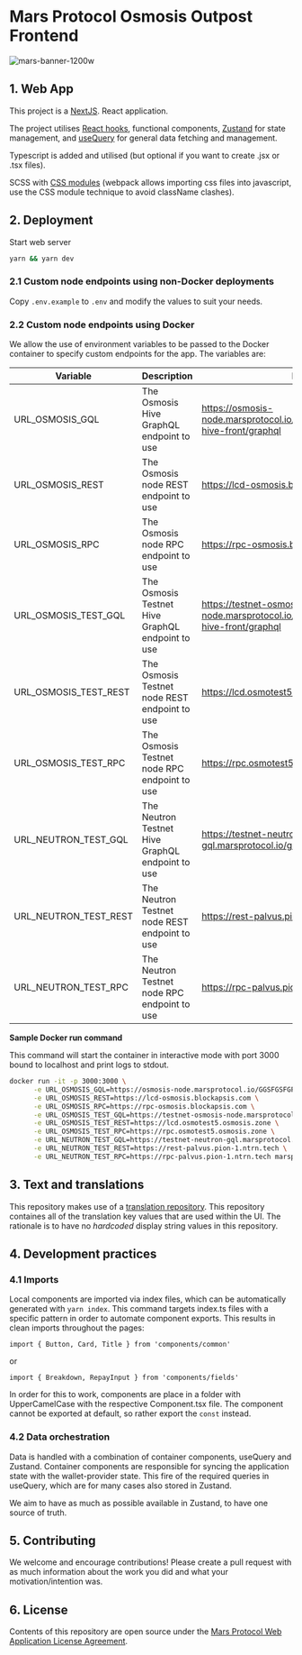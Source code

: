 # Mars Protocol Osmosis Outpost Frontend

![mars-banner-1200w](https://marsprotocol.io/banner.png)

## 1. Web App

This project is a [NextJS](https://nextjs.org/). React application.

The project utilises [React hooks](https://reactjs.org/docs/hooks-intro.html), functional components, [Zustand](https://github.com/pmndrs/zustand) for state management, and [useQuery](https://github.com/TanStack/query) for general data fetching and management.

Typescript is added and utilised (but optional if you want to create .jsx or .tsx files).

SCSS with [CSS modules](https://create-react-app.dev/docs/adding-a-css-modules-stylesheet) (webpack allows importing css files into javascript, use the CSS module technique to avoid className clashes).

## 2. Deployment

Start web server

```bash
yarn && yarn dev
```

### 2.1 Custom node endpoints using non-Docker deployments

Copy `.env.example` to `.env` and modify the values to suit your needs.

### 2.2 Custom node endpoints using Docker

We allow the use of environment variables to be passed to the Docker container to specify custom endpoints for the app. The variables are:

| Variable              | Description                                      | Default                                                                              |
| --------------------- | ------------------------------------------------ | ------------------------------------------------------------------------------------ |
| URL_OSMOSIS_GQL       | The Osmosis Hive GraphQL endpoint to use         | https://osmosis-node.marsprotocol.io/GGSFGSFGFG34/osmosis-hive-front/graphql         |
| URL_OSMOSIS_REST      | The Osmosis node REST endpoint to use            | https://lcd-osmosis.blockapsis.com                                                   |
| URL_OSMOSIS_RPC       | The Osmosis node RPC endpoint to use             | https://rpc-osmosis.blockapsis.com                                                   |
| URL_OSMOSIS_TEST_GQL  | The Osmosis Testnet Hive GraphQL endpoint to use | https://testnet-osmosis-node.marsprotocol.io/XF32UOOU55CX/osmosis-hive-front/graphql |
| URL_OSMOSIS_TEST_REST | The Osmosis Testnet node REST endpoint to use    | https://lcd.osmotest5.osmosis.zone                                                   |
| URL_OSMOSIS_TEST_RPC  | The Osmosis Testnet node RPC endpoint to use     | https://rpc.osmotest5.osmosis.zone                                                   |
| URL_NEUTRON_TEST_GQL  | The Neutron Testnet Hive GraphQL endpoint to use | https://testnet-neutron-gql.marsprotocol.io/graphql                                  |
| URL_NEUTRON_TEST_REST | The Neutron Testnet node REST endpoint to use    | https://rest-palvus.pion-1.ntrn.tech                                                 |
| URL_NEUTRON_TEST_RPC  | The Neutron Testnet node RPC endpoint to use     | https://rpc-palvus.pion-1.ntrn.tech                                                  |

**Sample Docker run command**

This command will start the container in interactive mode with port 3000 bound to localhost and print logs to stdout.

```sh
docker run -it -p 3000:3000 \
      -e URL_OSMOSIS_GQL=https://osmosis-node.marsprotocol.io/GGSFGSFGFG34/osmosis-hive-front/graphql \
      -e URL_OSMOSIS_REST=https://lcd-osmosis.blockapsis.com \
      -e URL_OSMOSIS_RPC=https://rpc-osmosis.blockapsis.com \
      -e URL_OSMOSIS_TEST_GQL=https://testnet-osmosis-node.marsprotocol.io/XF32UOOU55CX/osmosis-hive-front/graphql \
      -e URL_OSMOSIS_TEST_REST=https://lcd.osmotest5.osmosis.zone \
      -e URL_OSMOSIS_TEST_RPC=https://rpc.osmotest5.osmosis.zone \
      -e URL_NEUTRON_TEST_GQL=https://testnet-neutron-gql.marsprotocol.io/graphql \
      -e URL_NEUTRON_TEST_REST=https://rest-palvus.pion-1.ntrn.tech \
      -e URL_NEUTRON_TEST_RPC=https://rpc-palvus.pion-1.ntrn.tech marsprotocol/interface:latest
```

## 3. Text and translations

This repository makes use of a [translation repository](https://github.com/mars-protocol/translations). This repository containes all of the translation key values that are used within the UI. The rationale is to have no _hardcoded_ display string values in this repository.

## 4. Development practices

### 4.1 Imports

Local components are imported via index files, which can be automatically generated with `yarn index`. This command targets index.ts files with a specific pattern in order to automate component exports. This results in clean imports throughout the pages:

```
import { Button, Card, Title } from 'components/common'
```

or

```
import { Breakdown, RepayInput } from 'components/fields'
```

In order for this to work, components are place in a folder with UpperCamelCase with the respective Component.tsx file. The component cannot be exported at default, so rather export the `const` instead.

### 4.2 Data orchestration

Data is handled with a combination of container components, useQuery and Zustand. Container components are responsible for syncing the application state with the wallet-provider state. This fire of the required queries in useQuery, which are for many cases also stored in Zustand.

We aim to have as much as possible available in Zustand, to have one source of truth.

## 5. Contributing

We welcome and encourage contributions! Please create a pull request with as much information about the work you did and what your motivation/intention was.

## 6. License

Contents of this repository are open source under the [Mars Protocol Web Application License Agreement](./LICENSE).
